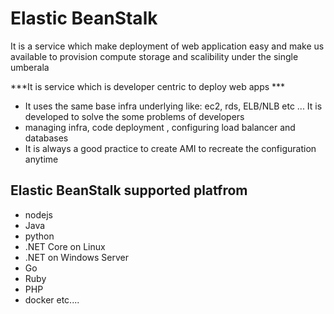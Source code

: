 # Elastic BeanStalk
It is a service which make deployment of web application easy and make us available to provision compute storage and scalibility under the single umberala

***It is service which is developer centric to deploy web apps ***
- It uses the same base infra underlying like: ec2, rds, ELB/NLB etc ...
It is developed to solve the some problems of developers
- managing infra, code deployment , configuring load balancer and databases 
- It is always a good practice to create AMI to recreate the configuration anytime
## Elastic BeanStalk supported platfrom 
- nodejs
- Java
- python
- .NET Core on Linux
- .NET on Windows Server
- Go
- Ruby 
- PHP
- docker
  etc....